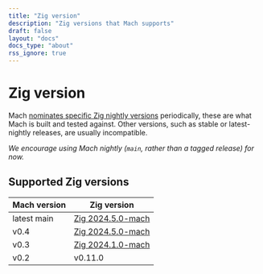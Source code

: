 ```yaml
---
title: "Zig version"
description: "Zig versions that Mach supports"
draft: false
layout: "docs"
docs_type: "about"
rss_ignore: true
---
```


# Zig version

Mach [nominates specific Zig nightly versions](../nominated-zig) periodically, these are what Mach is built and tested against. Other versions, such as stable or latest-nightly releases, are usually incompatible.

_We encourage using Mach nightly (`main`, rather than a tagged release) for now._

## Supported Zig versions

| Mach version | Zig version                                            |
|--------------|--------------------------------------------------------|
| latest main  | [Zig 2024.5.0-mach](/about/nominated-zig/#202450-mach) |
| v0.4         | [Zig 2024.5.0-mach](/about/nominated-zig/#202450-mach) |
| v0.3         | [Zig 2024.1.0-mach](/about/nominated-zig/#202410-mach) |
| v0.2         | v0.11.0                                                |
